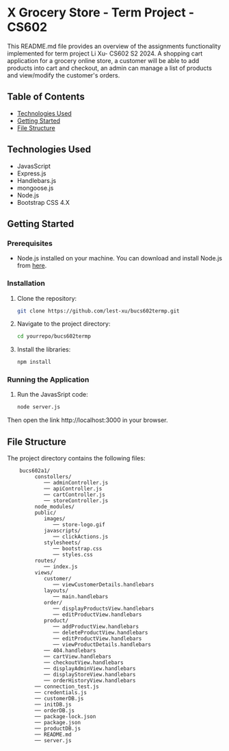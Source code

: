 # X Grocery Store - Term Project - CS602

This README.md file provides an overview of the assignments functionality implemented for term project Li Xu- CS602 S2 2024.
A shopping cart application for a grocery online store, a customer will be able to add products into cart and checkout, an admin can manage a list of products and view/modify the customer's orders.

## Table of Contents

- [Technologies Used](#technologies-used)
- [Getting Started](#getting-started)
- [File Structure](#file-structure)


## Technologies Used

- JavasScript
- Express.js
- Handlebars.js 
- mongoose.js 
- Node.js
- Bootstrap CSS 4.X

## Getting Started

### Prerequisites

- Node.js installed on your machine. You can download and install Node.js from [here](https://nodejs.org/en/download).

### Installation

1. Clone the repository:

   ```sh
   git clone https://github.com/lest-xu/bucs602termp.git

2. Navigate to the project directory:

   ```sh
   cd yourrepo/bucs602termp

3. Install the libraries:

   ```sh
   npm install

### Running the Application

1. Run the JavasSript code:

   ```sh
   node server.js
   ```

Then open the link http://localhost:3000 in your browser.

## File Structure

The project directory contains the following files:

```
    bucs602a1/
         constollers/
            ── adminController.js
            ── apiController.js
            ── cartController.js
            ── storeController.js
         node_modules/
         public/
            images/
               ── store-logo.gif
            javascripts/
               ── clickActions.js
            stylesheets/
               ── bootstrap.css
               ── styles.css
         routes/
            ── index.js
         views/
            customer/
               ── viewCustomerDetails.handlebars
            layouts/
               ── main.handlebars
            order/
               ── displayProductsView.handlebars
               ── editProductView.handlebars
            product/
               ── addProductView.handlebars
               ── deleteProductView.handlebars
               ── editProductView.handlebars
               ── viewProductDetails.handlebars
            ── 404.handlebars
            ── cartView.handlebars
            ── checkoutView.handlebars
            ── displayAdminView.handlebars
            ── displayStoreView.handlebars
            ── orderHistoryView.handlebars
         ── connection_test.js
         ── credentials.js
         ── customerDB.js
         ── initDB.js
         ── orderDB.js
         ── package-lock.json
         ── package.json
         ── productDB.js
         ── README.md
         ── server.js
